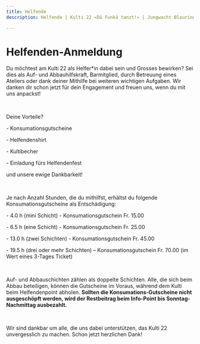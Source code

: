 ```yaml
---
title: Helfende
description: Helfende | Kulti 22 «Dä Funkä tanzt!» | Jungwacht Blauring Schweiz

---
```

# Helfenden-Anmeldung

Du möchtest am Kulti 22 als Helfer*in dabei sein und Grosses bewirken? Sei dies als Auf- und Abbauhilfskraft, Barmitglied, durch Betreuung eines Ateliers oder dank deiner Mithilfe bei weiteren wichtigen Aufgaben. Wir danken dir schon jetzt für dein Engagement und freuen uns, wenn du mit uns anpackst!

<br />

Deine Vorteile?

\- Konsumationsgutscheine

\- Helfendenshirt

\- Kultibecher

\- Einladung fürs Helfendenfest

und unsere ewige Dankbarkeit!

<br />

Je nach Anzahl Stunden, die du mithilfst, erhältst du folgende Konsumationsgutscheine als Entschädigung:

\- 4.0 h (mini Schicht) - Konsumationsgutschein Fr. 15.00

\- 6.5 h (eine Schicht) - Konsumationsgutschein Fr. 25.00

\- 13.0 h (zwei Schichten) - Konsumationsgutschein Fr. 45.00

\- 19.5 h (drei oder mehr Schichten) – Konsumationsgutschein Fr. 70.00 (im Wert eines 3-Tages Ticket)

<br />

Auf- und Abbauschichten zählen als doppelte Schichten. Alle, die sich beim Abbau beteiligen, können die Gutscheine im Voraus, während dem Kulti beim Helfendenpoint abholen. **Sollten die Konsumations-Gutscheine nicht ausgeschöpft werden, wird der Restbeitrag beim Info-Point bis Sonntag-Nachmittag ausbezahlt.**

<br />

Wir sind dankbar um alle, die uns dabei unterstützen, das Kulti 22 unvergesslich zu machen. Schon jetzt herzlichen Dank!